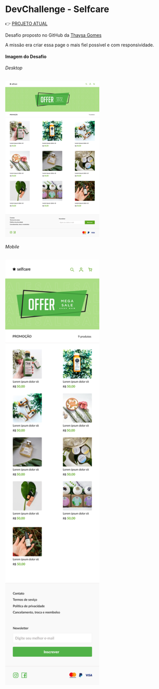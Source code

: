 <h1>DevChallenge - Selfcare</h1>  
  


👉 <a href="https://cicerojunnior.github.io/devchallenge-selfcare/" target="_blank">PROJETO ATUAL</a>  

<p>
  Desafio proposto no GitHub da <a href="https://github.com/thaysagomes/selfcare" target="_blank">Thaysa Gomes</a>  
  
  A missão era criar essa page o mais fiel possível e com responsividade.
</p>  

<h4>Imagem do Desafio</h4>  
  
<h6>Desktop</h6>
<img width="300rem" src="https://github.com/cicerojunnior/devchallenge-selfcare/blob/main/design/desktop.png">

<h6>Mobile</h6>
<img width="300rem" src="https://github.com/cicerojunnior/devchallenge-selfcare/blob/main/design/mobile.png">
